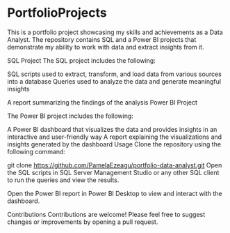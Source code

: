 # PortfolioProjects
This is a portfolio project showcasing my skills and achievements as a Data Analyst. 
The repository contains SQL and a Power BI projects that demonstrate my ability to work with data and extract insights from it.

SQL Project
The SQL project includes the following:

SQL scripts used to extract, transform, and load data from various sources into a database
Queries used to analyze the data and generate meaningful insights

A report summarizing the findings of the analysis
Power BI Project

The Power BI project includes the following:

A Power BI dashboard that visualizes the data and provides insights in an interactive and user-friendly way
A report explaining the visualizations and insights generated by the dashboard
Usage
Clone the repository using the following command:

git clone https://github.com/PamelaEzeagu/portfolio-data-analyst.git
Open the SQL scripts in SQL Server Management Studio or any other SQL client to run the queries and view the results.

Open the Power BI report in Power BI Desktop to view and interact with the dashboard.

Contributions
Contributions are welcome! Please feel free to suggest changes or improvements by opening a pull request.





